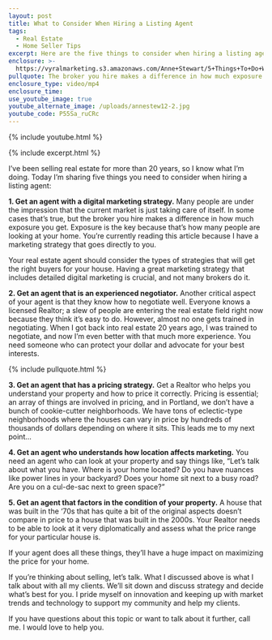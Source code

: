 ```yaml
---
layout: post
title: What to Consider When Hiring a Listing Agent
tags:
  - Real Estate
  - Home Seller Tips
excerpt: Here are the five things to consider when hiring a listing agent.
enclosure: >-
  https://vyralmarketing.s3.amazonaws.com/Anne+Stewart/5+Things+To+Do+When+Selling+Your+Home.mp4
pullquote: The broker you hire makes a difference in how much exposure you get.
enclosure_type: video/mp4
enclosure_time:
use_youtube_image: true
youtube_alternate_image: /uploads/annestew12-2.jpg
youtube_code: P55Sa_ruCRc
---
```

{% include youtube.html %}

{% include excerpt.html %}

I’ve been selling real estate for more than 20 years, so I know what I’m doing. Today I’m sharing five things you need to consider when hiring a listing agent:

**1\. Get an agent with a digital marketing strategy.** Many people are under the impression that the current market is just taking care of itself. In some cases that’s true, but the broker you hire makes a difference in how much exposure you get. Exposure is the key because that’s how many people are looking at your home. You’re currently reading this article because I have a marketing strategy that goes directly to you.&nbsp;

Your real estate agent should consider the types of strategies that will get the right buyers for your house. Having a great marketing strategy that includes detailed digital marketing is crucial, and not many brokers do it.&nbsp;

**2\. Get an agent that is an experienced negotiator.** Another critical aspect of your agent is that they know how to negotiate well. Everyone knows a licensed Realtor; a slew of people are entering the real estate field right now because they think it’s easy to do. However, almost no one gets trained in negotiating. When I got back into real estate 20 years ago, I was trained to negotiate, and now I’m even better with that much more experience. You need someone who can protect your dollar and advocate for your best interests.&nbsp;

{% include pullquote.html %}

**3\. Get an agent that has a pricing strategy.** Get a Realtor who helps you understand your property and how to price it correctly. Pricing is essential; an array of things are involved in pricing, and in Portland, we don’t have a bunch of cookie-cutter neighborhoods. We have tons of eclectic-type neighborhoods where the houses can vary in price by hundreds of thousands of dollars depending on where it sits. This leads me to my next point...

**4\. Get an agent who understands how location affects marketing.** You need an agent who can look at your property and say things like, “Let’s talk about what you have. Where is your home located? Do you have nuances like power lines in your backyard? Does your home sit next to a busy road? Are you on a cul-de-sac next to green space?”

**5\. Get an agent that factors in the condition of your property.** A house that was built in the ‘70s that has quite a bit of the original aspects doesn’t compare in price to a house that was built in the 2000s. Your Realtor needs to be able to look at it very diplomatically and assess what the price range for your particular house is.&nbsp;

If your agent does all these things, they’ll have a huge impact on maximizing the price for your home.&nbsp;

If you’re thinking about selling, let’s talk. What I discussed above is what I talk about with all my clients. We’ll sit down and discuss strategy and decide what’s best for you. I pride myself on innovation and keeping up with market trends and technology to support my community and help my clients.&nbsp;

If you have questions about this topic or want to talk about it further, call me. I would love to help you.

&nbsp;
